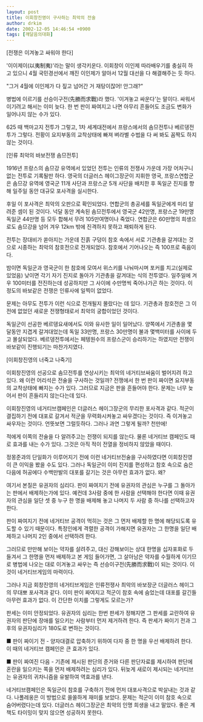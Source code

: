 ```yaml
---
layout: post
title: 이회창진영이 구사하는 최악의 전술
author: drkim
date: 2002-12-05 14:46:54 +0900
tags: [깨달음의대화]
---
```

[전쟁은 이겨놓고 싸워야 한다]
  
'이이제이(以夷制夷)'라는 말이 생각키운다. 이회창이 이인제 따라배우기를 충실히 하고 있으니 4월 국민경선에서 깨진 이인제가 알아서 12월 대선을 다 해결해주는 듯 하다.
  

  
"그거 4월에 이인제가 다 짚고 넘어간 거 재탕이잖어! 안그래?"
  

  
병법에 이르기를 선승이구전(先勝而求戰)라 했다. '이겨놓고 싸운다'는 말이다. 싸워서 이기려고 해서는 이미 늦다. 한 번 판이 짜여지고 나면 아무리 흔들어도 조금도 변화가 일어나지 않는 수가 있다.
  

  
625 때 백마고지 전투가 그렇고, 1차 세계대전에서 프랑스에서의 솜므전투나 베르뎅전투가 그렇다. 전황이 요지부동의 교착상태에 빠져 벼라별 수법을 다 써 봐도 꼼짝도 하지 않는 것이다.
  

  

  
[인류 최악의 바보전쟁 솜므전투]
  
1916년 프랑스의 솜므강 유역에서 있었던 전투는 인류의 전쟁사 가운데 가장 어처구니 없는 전투로 기록될만 하다. 영국의 더글러스 헤이그장군이 지휘한 영국, 프랑스연합군은 솜므강 유역에 영국군 11개 사단과 프랑스군 5개 사단을 배치한 후 독일군 진지를 향해 일주일 동안 대규모 포사격을 실시한다.
  

  
후일 이 포사격은 최악의 오판으로 확인되었다. 연합군의 총공세를 독일군에게 미리 알려준 셈이 된 것이다. 넉달 동안 계속된 솜므전투에서 영국군 42만명, 프랑스군 19만명 독일군 44만명 등 모두 합해서 무려 105만여명이나 죽었다. 연합군은 60만명의 희생으로도 솜므강을 넘어 겨우 12km 밖에 진격하지 못하고 패퇴하게 된다.
  

  
전투는 장대비가 쏟아지는 가운데 진흙 구덩이 참호 속에서 서로 기관총을 갈겨대는 것으로 시종하는 최악의 참호전으로 전개되었다. 참호에서 기어나오는 즉 100프로 죽음이다.
  

  
밤이면 독일군과 영국군이 한 참호에 모여서 위스키를 나눠마시며 포커를 치고(실제로 있었음) 낮이면 각기 자기 진지로 돌아가 기관총을 갈겨대는 식의 전투였다. 일주일에 겨우 100미터를 전진하는데 성공하지만 그 사이에 수만명씩 죽어나가곤 하는 것이다. 이 정도의 바보같은 전쟁은 인류사에 일찍이 없었다.
  

  
문제는 아무도 전투가 이런 식으로 전개될지 몰랐다는 데 있다. 기관총과 참호전은 그 이전에 없었던 새로운 전쟁형태로서 최악의 궁합이었던 것이다.
  

  
독일군이 선공한 베르뎅요새에서도 이와 유사한 일이 일어났다. 양쪽에서 기관총을 몇 달동안 지겹게 갈겨대었는데 독일 33만명, 프랑스 30만명이 불과 몇백미터를 사이에 두고 몰살되었다. 베르뎅전투에서는 페텡원수의 프랑스군이 승리하기는 하였지만 전쟁이 바보같이 진행되기는 마찬가지였다.
  

  

  
[이회창진영의 너죽고 나죽기]
  
이회창진영의 선공으로 솜므전투를 연상시키는 최악의 네거티브싸움이 벌어지려 하고 있다. 왜 이런 어리석은 전술을 구사하는 것일까? 전쟁에서 한 번 판이 짜이면 요지부동의 교착상태에 빠지는 수가 있다. 그러므로 지금은 판을 흔들어야 한다. 문제는 너무 늦어서 판이 흔들리지 않는다는데 있다.
  

  
이회창진영의 네거티브캠페인은 더글러스 헤이그장군의 무리한 포사격과 같다. 적군이 결집하기 전에 대포로 갈겨서 적군을 무력화시켜놓고 싸우겠다는 것이다. 즉 이겨놓고 싸우자는 것이다. 언뜻보면 그럴듯하다. 그러나 과연 그렇게 될까? 천만에!
  

  
적에게 이쪽의 전술을 다 알려주고는 전쟁이 되지를 않는다. 물론 네거티브 캠페인도 때로 효과를 내는 수가 있다. 그것은 아직 적이 전열을 정비하지 않았을 때이다.
  

  
정몽준과의 단일화가 이루어지기 전에 이런 네거티브전술을 구사하였다면 이회창진영이 큰 이익을 봤을 수도 있다. 그러나 독일군이 이미 진지를 편성하고 참호 속으로 숨은 다음에 허공에다 수백만발의 대포를 갈기는 것은 아무런 효과가 없다. 왜?
  

  
여기서 본질은 유권자의 심리다. 판이 짜여지기 전에 유권자의 관심은 누구를 그 돌아가는 판에서 배제하는가에 있다. 예컨데 3사람 중에 한 사람을 선택해야 한다면 이때 유권자의 관심을 일단 셋 중 누구 한 명을 배제해 놓고 나머지 두 사람 중 하나를 선택하고자 한다.
  

  
판이 짜여지기 전에 네거티브 공격이 먹히는 것은 그 먼저 배제할 한 명에 해당되도록 유도할 수 있기 때문이다. 특정인에게 격렬한 공격이 가해지면 유권자는 그 한명을 일단 배제하고 나머지 2인 중에서 선택하려 한다.
  

  
그러므로 만만해 보이는 약자를 살려주고, 대신 강해보이는 상대 한명을 십자포화로 두들겨서 그 한명을 먼저 배제하고 본 게임 들어가면, 그 살아남은 약자를 수월하게 이기므로 병법에 나오는 대로 이겨놓고 싸우는 즉 선승이구전(先勝而求戰)이 되는 것이다. 이것이 네거티브게임의 마력이다.
  

  
그러나 지금 회창진영의 네거티브게임은 인류전쟁사 최악의 바보장군 더글러스 헤이그의 무대뽀 포사격과 같다. 이미 판이 짜여지고 적군이 참호 속에 숨었는데 대포를 갈긴들 아무런 효과가 없다. 이 간단한 이치를 그렇게도 모르는가?
  

  
판세는 이미 안정되었다. 유권자의 심리는 한번 판세가 정해지면 그 판세를 교란하여 유권자의 판단에 장애를 일으키는 사람부터 먼저 제거하려 한다. 즉 판세가 짜이기 전과 그 후의 유권자심리가 180도로 변하는 것이다.
  

  
■ 판이 짜이기 전 - 양자대결로 압축하기 위하여 다자 중 한 명을 우선 배제하려 한다. 이 때의 네거티브 캠페인은 큰 효과가 있다.
  

  
■ 판이 짜여진 다음 - 기존에 제시된 판단의 준거와 다른 판단자료를 제시하여 판단에 혼란을 일으키는 쪽을 먼저 배제하려는 심리가 있다. 뒤늦게 새로이 제시되는 네거티브는 유권자의 귀차니즘을 유발하여 역효과를 낸다.
  

  
네거티브캠페인은 독일군이 참호를 구축하기 전에 먼저 대포사격으로 박살내는 것과 같다. 나폴레옹은 이 방법으로 쏠쏠하게 재미를 보았다. 문제는 적군이 이미 참호 속으로 숨어버렸다는데 있다. 더글러스 헤이그장군은 최악의 인명 희생을 내고 말았다. 좋은 계책도 타이밍이 맞지 않으면 성공하지 못한다.